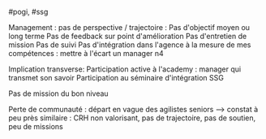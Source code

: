 #pogi, #ssg

Management : 
pas de perspective / trajectoire : Pas d'objectif moyen ou long terme
Pas de feedback sur point d'amélioration
Pas d'entretien de mission
Pas de suivi
Pas d'intégration dans l'agence à la mesure de mes compétences : mettre à l'écart un manager n4


Implication transverse:
Participation active à l'academy : manager qui transmet son savoir
Participation au séminaire d'intégration SSG


Pas de mission du bon niveau

Perte de communauté : départ en vague des agilistes seniors
--> constat à peu près similaire : CRH non valorisant, pas de trajectoire, pas de soutien, peu de missions

